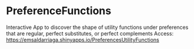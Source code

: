 # PreferenceFunctions
Interactive App to discover the shape of utility functions under preferences that are regular, perfect substitutes, or perfect complements
Access: https://emsaldarriaga.shinyapps.io/PreferencesUtilityFunctions
